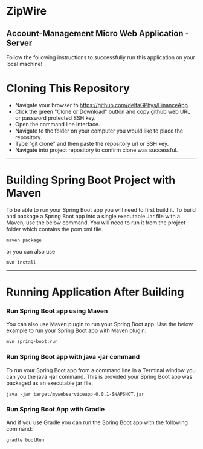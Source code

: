 # ZipWire
## Account-Management Micro Web Application - Server

Follow the following instructions to successfully run this application on your local machine!

# Cloning This Repository

- Navigate your browser to https://github.com/deltaGPhys/FinanceApp
- Click the green "Clone or Download" button and copy github web URL or password protected SSH key.
- Open the command line interface.
- Navigate to the folder on your computer you would like to place the repository.
- Type "git clone" and then paste the repository url or SSH key. 
- Navigate into project repository to confirm clone was successful.

__________________________________________

# Building Spring Boot Project with Maven

To be able to run your Spring Boot app you will need to first build it. To build and package a Spring Boot app into a single executable Jar file with a Maven, use the below command. You will need to run it from the project folder which contains the pom.xml file.

    maven package

or you can also use

    mvn install

__________________________________________


# Running Application After Building


### Run Spring Boot app using Maven

You can also use Maven plugin to run your Spring Boot app. Use the below example to run your Spring Boot app with Maven plugin:

    mvn spring-boot:run


### Run Spring Boot app with java -jar command

To run your Spring Boot app from a command line in a Terminal window you can you the java -jar command. This is provided your Spring Boot app was packaged as an executable jar file.

    java -jar target/mywebserviceapp-0.0.1-SNAPSHOT.jar


### Run Spring Boot App with Gradle

And if you use Gradle you can run the Spring Boot app with the following command:

    gradle bootRun


